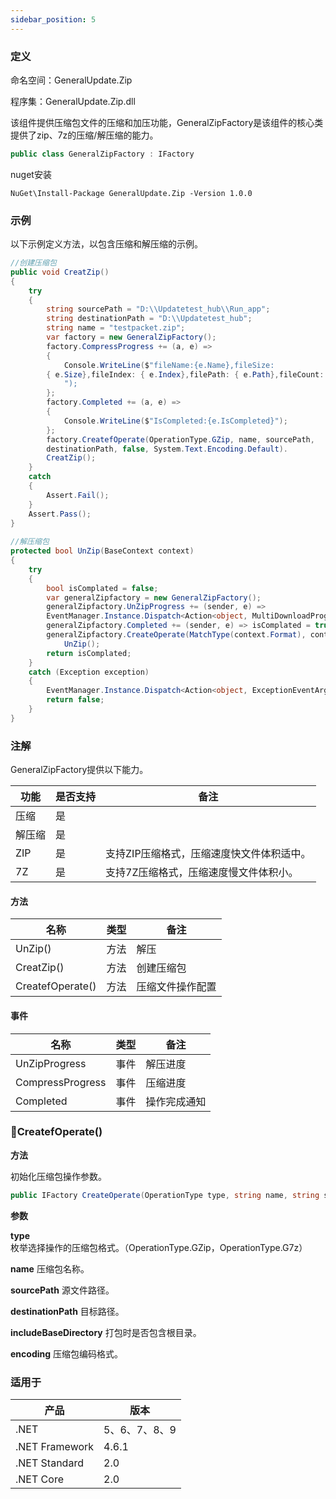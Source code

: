 ```yaml
---
sidebar_position: 5
---
```


### 定义

命名空间：GeneralUpdate.Zip

程序集：GeneralUpdate.Zip.dll



该组件提供压缩包文件的压缩和加压功能，GeneralZipFactory是该组件的核心类提供了zip、7z的压缩/解压缩的能力。

```c#
public class GeneralZipFactory : IFactory
```

nuget安装

```shell
NuGet\Install-Package GeneralUpdate.Zip -Version 1.0.0
```



### 示例

以下示例定义方法，以包含压缩和解压缩的示例。

```c#
//创建压缩包
public void CreatZip()
{
    try
    {
        string sourcePath = "D:\\Updatetest_hub\\Run_app";
        string destinationPath = "D:\\Updatetest_hub";
        string name = "testpacket.zip";
        var factory = new GeneralZipFactory();
        factory.CompressProgress += (a, e) =>
        {
            Console.WriteLine($"fileName:{e.Name},fileSize:
        { e.Size},fileIndex: { e.Index},filePath: { e.Path},fileCount: { e.Count}
            ");
        };
        factory.Completed += (a, e) =>
        {
            Console.WriteLine($"IsCompleted:{e.IsCompleted}");
        };
        factory.CreatefOperate(OperationType.GZip, name, sourcePath,
        destinationPath, false, System.Text.Encoding.Default).
        CreatZip();
    }
    catch
    {
        Assert.Fail();
    }
    Assert.Pass();
}
        
//解压缩包
protected bool UnZip(BaseContext context)
{
    try
    {
        bool isComplated = false;
        var generalZipfactory = new GeneralZipFactory();
        generalZipfactory.UnZipProgress += (sender, e) =>
        EventManager.Instance.Dispatch<Action<object, MultiDownloadProgressChangedEventArgs>>(this, new MultiDownloadProgressChangedEventArgs(context.Version, ProgressType.Updatefile, "Updatting file..."));
        generalZipfactory.Completed += (sender, e) => isComplated = true;
        generalZipfactory.CreateOperate(MatchType(context.Format), context.Name, context.ZipfilePath, context.TargetPath, false, context.Encoding).
            UnZip();
        return isComplated;
    }
    catch (Exception exception)
    {
        EventManager.Instance.Dispatch<Action<object, ExceptionEventArgs>>(this, new ExceptionEventArgs(exception));
        return false;
    }
}
```



### 注解

GeneralZipFactory提供以下能力。

| 功能   | 是否支持 | 备注                                      |
| ------ | -------- | ----------------------------------------- |
| 压缩   | 是       |                                           |
| 解压缩 | 是       |                                           |
| ZIP    | 是       | 支持ZIP压缩格式，压缩速度快文件体积适中。 |
| 7Z     | 是       | 支持7Z压缩格式，压缩速度慢文件体积小。    |

#### 方法

| 名称             | 类型 | 备注             |
| ---------------- | ---- | ---------------- |
| UnZip()          | 方法 | 解压             |
| CreatZip()       | 方法 | 创建压缩包       |
| CreatefOperate() | 方法 | 压缩文件操作配置 |

#### 事件

| 名称             | 类型 | 备注         |
| ---------------- | ---- | ------------ |
| UnZipProgress    | 事件 | 解压进度     |
| CompressProgress | 事件 | 压缩进度     |
| Completed        | 事件 | 操作完成通知 |



### 🌼CreatefOperate()

**方法**

初始化压缩包操作参数。

```c#
public IFactory CreateOperate(OperationType type, string name, string sourcePath, string destinationPath, bool includeBaseDirectory = false, Encoding encoding = null);
```



**参数**

**type** 枚举选择操作的压缩包格式。（OperationType.GZip，OperationType.G7z）

**name** 压缩包名称。

**sourcePath** 源文件路径。

**destinationPath** 目标路径。

**includeBaseDirectory** 打包时是否包含根目录。

**encoding** 压缩包编码格式。



### 适用于

| 产品           | 版本          |
| -------------- | ------------- |
| .NET           | 5、6、7、8、9 |
| .NET Framework | 4.6.1         |
| .NET Standard  | 2.0           |
| .NET Core      | 2.0           |